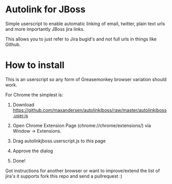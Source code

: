 Autolink for JBoss
==================

Simple userscript to enable automatic linking of email, twitter, plain text urls and more importantly JBoss jira links.

This allows you to just refer to Jira bugid's and not full urls in things like Github.

How to install
==============

This is an userscript so any form of Greasemonkey browser variation should work.

For Chrome the simplest is:

   1) Download https://github.com/maxandersen/autolinkjboss/raw/master/autolinkjboss.user.js
   
   2) Open Chrome Extension Page (chrome://chrome/extensions/) via Window -> Extensions.

   3) Drag autolinkjboss.userscript.js to this page

   4) Approve the dialog 

   5) Done!

Got instructions for another browser or want to improve/extend the list of jira's it supports fork this repo and send a pullrequest :)
